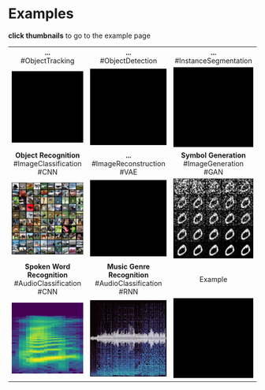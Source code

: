# Examples



**click thumbnails** to go to the example page

| | | |
|:---:|:---:|:---:|
| **...**</br>#ObjectTracking | **...**</br>#ObjectDetection | **...**</br>#InstanceSegmentation |
| <img src="blacksquare.jpeg" width=200px> | <img src="blacksquare.jpeg" width=200px>  | <img src="blacksquare.jpeg" width=200px> |
| **Object Recognition**</br>#ImageClassification #CNN | **...**</br>#ImageReconstruction #VAE | **Symbol Generation**</br>#ImageGeneration #GAN |
| [<img src="image_classification/media/cifar10_grid.png" width=200px>](image_classification/README.md) | <img src="blacksquare.jpeg" width=200px> | [<img src="image_generation/media/digit_generation.png" width=200px>](image_generation/README.md)  |
| **Spoken Word Recognition**</br>#AudioClassification #CNN | **Music Genre Recognition**</br>#AudioClassification #RNN  | Example |
| [<img src="audio_classification_cnn/media/thumbnail_spectrogram_fsd.png" width=200px>](audio_classification_cnn/README.md) | [<img src="audio_classification_cnn/media/thumbnail_spectrowave.png" width=200px>](audio_classification_rnn/README.md)  | <img src="blacksquare.jpeg" width=200px> |

